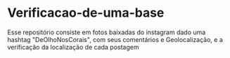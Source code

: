 # Verificacao-de-uma-base

Esse repositório consiste em fotos baixadas do instagram dado uma hashtag "DeOlhoNosCorais", com seus comentários e Geolocalização, e a verificação da localização de cada postagem
